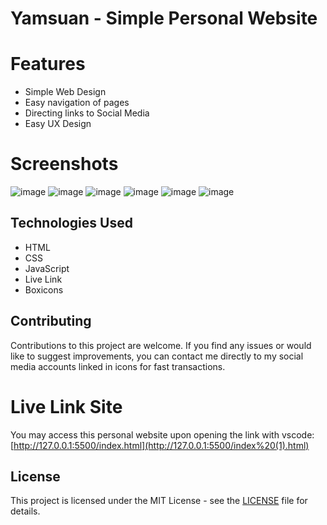 # Yamsuan - Simple Personal Website

# Features 
* Simple Web Design
* Easy navigation of pages
* Directing links to Social Media
* Easy UX Design

# Screenshots
![image](https://github.com/gabriel3140/PersonalWebsitee/assets/162997743/14433fca-a851-41dd-8633-6ef63995f3f2)
![image](https://github.com/gabriel3140/PersonalWebsitee/assets/162997743/b394b944-b62b-4a89-83c7-c75242a9cc8a)
![image](https://github.com/gabriel3140/PersonalWebsitee/assets/162997743/245bb3b1-a1a3-4a94-97c4-5f8c31168536)
![image](https://github.com/gabriel3140/PersonalWebsitee/assets/162997743/a90453f5-296f-4ff5-9a13-211db16487b5)
![image](https://github.com/gabriel3140/PersonalWebsitee/assets/162997743/19d38e89-e393-4942-b833-a2f4e52d4f07)
![image](https://github.com/gabriel3140/PersonalWebsitee/assets/162997743/aae8b090-78b4-4d05-b863-50f021904d10)

## Technologies Used
- HTML
- CSS
- JavaScript
- Live Link
- Boxicons

## Contributing 
Contributions to this project are welcome. If you find any issues or would like to suggest improvements, you can contact me directly to my social media accounts linked in icons for fast transactions.

# Live Link Site
You may access this personal website upon opening the link with vscode: [http://127.0.0.1:5500/index.html](http://127.0.0.1:5500/index%20(1).html)

## License
This project is licensed under the MIT License - see the [LICENSE](LICENSE) file for details. 
```





